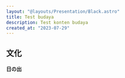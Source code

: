 ```yaml
---
layout: "@layouts/Presentation/Black.astro"
title: Test budaya
description: Test konten budaya
created_at: "2023-07-29"
---
```


<section>
  <h1>文化</h1>

  <h4>日の出</h4>
</section>
